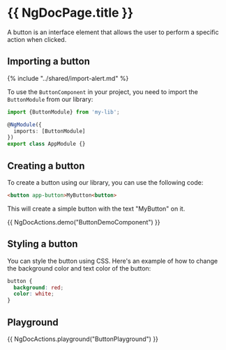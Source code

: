 # {{ NgDocPage.title }}

A button is an interface element that allows the user to perform a specific action when clicked.

## Importing a button

{% include "../shared/import-alert.md" %}

To use the `ButtonComponent` in your project, you need to import the `ButtonModule` from our library:

```typescript fileName="app.module.ts"
import {ButtonModule} from 'my-lib';

@NgModule({
  imports: [ButtonModule]
})
export class AppModule {}
```

## Creating a button

To create a button using our library, you can use the following code:

```html
<button app-button>MyButton<button>
```

This will create a simple button with the text "MyButton" on it.

{{ NgDocActions.demo("ButtonDemoComponent") }}

## Styling a button

You can style the button using CSS. Here's an example of how to change the background color and text color of the button:

```css
button {
  background: red;
  color: white;
}
```

## Playground

{{ NgDocActions.playground("ButtonPlayground") }}

<div id="end"></div>